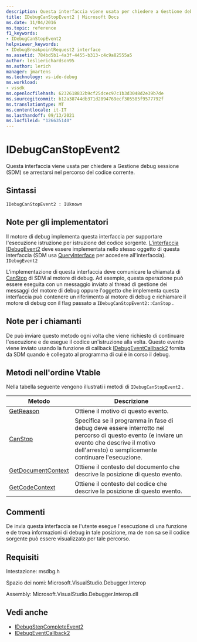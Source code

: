 ```yaml
---
description: Questa interfaccia viene usata per chiedere a Gestione debug sessione (SDM) se arrestarsi nel percorso del codice corrente.
title: IDebugCanStopEvent2 | Microsoft Docs
ms.date: 11/04/2016
ms.topic: reference
f1_keywords:
- IDebugCanStopEvent2
helpviewer_keywords:
- IDebugBreakpointRequest2 interface
ms.assetid: 784bd5b1-4a3f-4455-b313-c4c9a82555a5
author: leslierichardson95
ms.author: lerich
manager: jmartens
ms.technology: vs-ide-debug
ms.workload:
- vssdk
ms.openlocfilehash: 6232618832b9cf25dcec97c1b3d3048d2e39b7de
ms.sourcegitcommit: b12a38744db371d2894769ecf305585f9577792f
ms.translationtype: MT
ms.contentlocale: it-IT
ms.lasthandoff: 09/13/2021
ms.locfileid: "126635140"
---
```

# <a name="idebugcanstopevent2"></a>IDebugCanStopEvent2
Questa interfaccia viene usata per chiedere a Gestione debug sessione (SDM) se arrestarsi nel percorso del codice corrente.

## <a name="syntax"></a>Sintassi

```
IDebugCanStopEvent2 : IUknown
```

## <a name="notes-for-implementers"></a>Note per gli implementatori
 Il motore di debug implementa questa interfaccia per supportare l'esecuzione istruzione per istruzione del codice sorgente. [L'interfaccia IDebugEvent2](../../../extensibility/debugger/reference/idebugevent2.md) deve essere implementata nello stesso oggetto di questa interfaccia (SDM usa [QueryInterface](/cpp/atl/queryinterface) per accedere all'interfaccia). `IDebugEvent2`

 L'implementazione di questa interfaccia deve comunicare la chiamata di [CanStop](../../../extensibility/debugger/reference/idebugcanstopevent2-canstop.md) di SDM al motore di debug. Ad esempio, questa operazione può essere eseguita con un messaggio inviato al thread di gestione dei messaggi del motore di debug oppure l'oggetto che implementa questa interfaccia può contenere un riferimento al motore di debug e richiamare il motore di debug con il flag passato a `IDebugCanStopEvent2::CanStop` .

## <a name="notes-for-callers"></a>Note per i chiamanti
 De può inviare questo metodo ogni volta che viene richiesto di continuare l'esecuzione e de esegue il codice un'istruzione alla volta. Questo evento viene inviato usando la funzione di callback [IDebugEventCallback2](../../../extensibility/debugger/reference/idebugeventcallback2.md) fornita da SDM quando è collegato al programma di cui è in corso il debug.

## <a name="methods-in-vtable-order"></a>Metodi nell'ordine Vtable
 Nella tabella seguente vengono illustrati i metodi di `IDebugCanStopEvent2` .

|Metodo|Descrizione|
|------------|-----------------|
|[GetReason](../../../extensibility/debugger/reference/idebugcanstopevent2-getreason.md)|Ottiene il motivo di questo evento.|
|[CanStop](../../../extensibility/debugger/reference/idebugcanstopevent2-canstop.md)|Specifica se il programma in fase di debug deve essere interrotto nel percorso di questo evento (e inviare un evento che descrive il motivo dell'arresto) o semplicemente continuare l'esecuzione.|
|[GetDocumentContext](../../../extensibility/debugger/reference/idebugcanstopevent2-getdocumentcontext.md)|Ottiene il contesto del documento che descrive la posizione di questo evento.|
|[GetCodeContext](../../../extensibility/debugger/reference/idebugcanstopevent2-getcodecontext.md)|Ottiene il contesto del codice che descrive la posizione di questo evento.|

## <a name="remarks"></a>Commenti
 De invia questa interfaccia se l'utente esegue l'esecuzione di una funzione e de trova informazioni di debug in tale posizione, ma de non sa se il codice sorgente può essere visualizzato per tale percorso.

## <a name="requirements"></a>Requisiti
 Intestazione: msdbg.h

 Spazio dei nomi: Microsoft.VisualStudio.Debugger.Interop

 Assembly: Microsoft.VisualStudio.Debugger.Interop.dll

## <a name="see-also"></a>Vedi anche
- [IDebugStepCompleteEvent2](../../../extensibility/debugger/reference/idebugstepcompleteevent2.md)
- [IDebugEventCallback2](../../../extensibility/debugger/reference/idebugeventcallback2.md)
